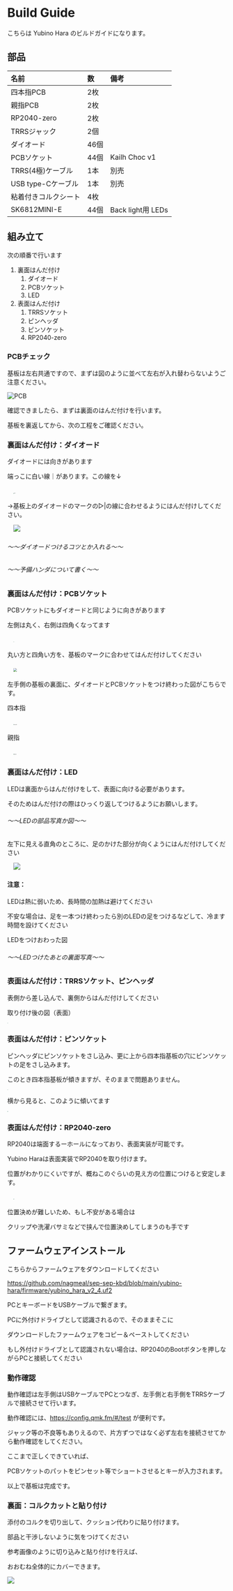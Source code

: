 # Build Guide

こちらは Yubino Hara のビルドガイドになります。


## 部品

| 名前                 | 数   | 備考              |
| :------------------- | :--- | :---------------- |
| 四本指PCB            | 2枚  |                   |
| 親指PCB              | 2枚  |                   |
| RP2040-zero          | 2枚  |                   |
| TRRSジャック         | 2個  |                   |
| ダイオード           | 46個 |                   |
| PCBソケット          | 44個 | Kailh Choc v1     |
| TRRS(4極)ケーブル    | 1本  | 別売              |
| USB type-Cケーブル   | 1本  | 別売              |
| 粘着付きコルクシート | 4枚  |                   |
| SK6812MINI-E         | 44個 | Back light用 LEDs |



## 組み立て



次の順番で行います

1. 裏面はんだ付け
   1. ダイオード
   2. PCBソケット
   3. LED
2. 表面はんだ付け
   1. TRRSソケット
   2. ピンヘッダ
   3. ピンソケット
   4. RP2040-zero



### PCBチェック

基板は左右共通ですので、まずは図のように並べて左右が入れ替わらないようご注意ください。

![PCB](photos/1_board.jpg)





確認できましたら、まずは裏面のはんだ付けを行います。

基板を裏返してから、次の工程をご確認ください。



### 裏面はんだ付け：ダイオード

ダイオードには向きがあります

端っこに白い線｜があります。この線を↓

　<img src="photos/1_smd_diord.jpg" alt="diode" style="zoom:10%;" />

→基板上のダイオードのマークの▷|の線に合わせるようにはんだ付けしてください。

　<img src="photos/1_diode_silk.jpg" style="zoom:100%;" />



###### ～～ダイオードつけるコツとか入れる～～



###### ～～予備ハンダについて書く～～





### 裏面はんだ付け：PCBソケット

PCBソケットにもダイオードと同じように向きがあります

左側は丸く、右側は四角くなってます

　<img src="photos/1_pcb_socket.jpg" style="zoom:10%;" />

丸い方と四角い方を、基板のマークに合わせてはんだ付けしてください

　<img src="photos/1_pcb_socket_silk.jpg" style="zoom:50%;" />





左手側の基板の裏面に、ダイオードとPCBソケットをつけ終わった図がこちらです。



四本指

　<img src="photos/2_1_diode_and_socket_ff.jpg" alt="四本指基板" style="zoom: 10%;" />



親指

　<img src="photos/2_2_diode_and_socket_th.jpg" alt="親指基板" style="zoom:10%;" />



### 裏面はんだ付け：LED

LEDは裏面からはんだ付けをして、表面に向ける必要があります。

そのためはんだ付けの際はひっくり返してつけるようにお願いします。



###### ～～LEDの部品写真か図～～



左下に見える直角のところに、足のかけた部分が向くようにはんだ付けしてください

　<img src="photos/2_3_LED_silk.jpg" />





#### 注意：

LEDは熱に弱いため、長時間の加熱は避けてください

不安な場合は、足を一本つけ終わったら別のLEDの足をつけるなどして、冷ます時間を設けてください





LEDをつけおわった図

###### ～～LEDつけたあとの裏面写真～～



### 表面はんだ付け：TRRSソケット、ピンヘッダ

表側から差し込んで、裏側からはんだ付けしてください



取り付け後の図（表面）

<img src="photos/4_1_pin_header.jpg" style="zoom:10%;" />





### 表面はんだ付け：ピンソケット

ピンヘッダにピンソケットをさし込み、更に上から四本指基板の穴にピンソケットの足をさし込みます。

このとき四本指基板が傾きますが、そのままで問題ありません。

<img src="photos/4_3_pin_socket.jpg" style="zoom:10%;" />



横から見ると、このように傾いてます

<img src="photos/4_2_pin_socket_set.jpg" style="zoom:10%;" />





### 表面はんだ付け：RP2040-zero



RP2040は端面するーホールになっており、表面実装が可能です。

Yubino Haraは表面実装でRP2040を取り付けます。



位置がわかりにくいですが、概ねこのぐらいの見え方の位置につけると安定します。

　<img src="photos/5_rp2040.jpg" style="zoom:10%;" />



位置決めが難しいため、もし不安がある場合は

クリップや洗濯バサミなどで挟んで位置決めしてしまうのも手です



## ファームウェアインストール

こちらからファームウェアをダウンロードしてください

https://github.com/nagmeal/sep-sep-kbd/blob/main/yubino-hara/firmware/yubino_hara_v2_4.uf2



PCとキーボードをUSBケーブルで繋ぎます。

PCに外付けドライブとして認識されるので、そのままそこに

ダウンロードしたファームウェアをコピー＆ペーストしてください



もし外付けドライブとして認識されない場合は、RP2040のBootボタンを押しながらPCと接続してください



### 動作確認

動作確認は左手側はUSBケーブルでPCとつなぎ、左手側と右手側をTRRSケーブルで接続させて行います。

動作確認には、https://config.qmk.fm/#/test が便利です。



ジャック等の不良等もありえるので、片方ずつではなく必ず左右を接続させてから動作確認をしてください。

ここまで正しくできていれば、

PCBソケットのパットをピンセット等でショートさせるとキーが入力されます。



以上で基板は完成です。



### 裏面：コルクカットと貼り付け

添付のコルクを切り出して、クッション代わりに貼り付けます。

部品と干渉しないように気をつけてください

参考画像のように切り込みと貼り付けを行えば、

おおむね全体的にカバーできます。

![](photos/cork.jpg)
